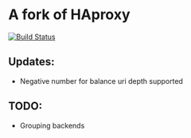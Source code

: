 # A fork of HAproxy

[![Build Status](https://travis-ci.org/archsh/timefmt.svg?branch=master)](https://travis-ci.org/archsh/timefmt)

## Updates:
- Negative number for balance uri depth supported

## TODO:
- Grouping backends
